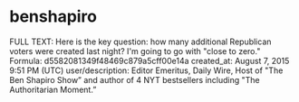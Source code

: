 # benshapiro

FULL TEXT: Here is the key question: how many additional Republican voters were created last night? I'm going to go with "close to zero."
Formula: d5582081349f48469c879a5cff00e14a
created_at: August 7, 2015 9:51 PM (UTC)
user/description: Editor Emeritus, Daily Wire, Host of "The Ben Shapiro Show” and author of 4 NYT bestsellers including "The Authoritarian Moment.”